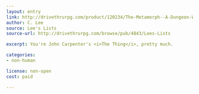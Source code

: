 ```yaml
---
layout: entry
link: http://drivethrurpg.com/product/120234/The-Metamorph--A-Dungeon-World-Playbook?manufacturers_id=4843
author: C. Lee
source: Lee's Lists
source-url: http://drivethrurpg.com/browse/pub/4843/Lees-Lists

excerpt: You're John Carpenter's <i>The Thing</i>, pretty much.

categories:
- non-human

license: non-open
cost: paid

---
```

